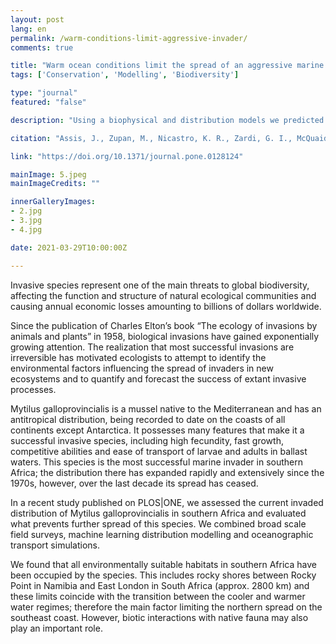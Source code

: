 ```yaml
---
layout: post
lang: en
permalink: /warm-conditions-limit-aggressive-invader/
comments: true

title: "Warm ocean conditions limit the spread of an aggressive marine invader"
tags: ['Conservation', 'Modelling', 'Biodiversity']

type: "journal"
featured: "false"

description: "Using a biophysical and distribution models we predicted that all suitable habitats in southern Africa have been occupied by an aggressive marine invader."

citation: "Assis, J., Zupan, M., Nicastro, K. R., Zardi, G. I., McQuaid, C. D., and Serrão, E. A. (2015). Oceanographic Conditions Limit the Spread of a Marine Invader along Southern African Shores. PLoS One 10, e0128124."

link: "https://doi.org/10.1371/journal.pone.0128124"

mainImage: 5.jpeg
mainImageCredits: ""

innerGalleryImages:
- 2.jpg
- 3.jpg
- 4.jpg

date: 2021-03-29T10:00:00Z

---
```


Invasive species represent one of the main threats to global biodiversity, affecting the function and structure of natural ecological communities and causing annual economic losses amounting to billions of dollars worldwide.

Since the publication of Charles Elton’s book “The ecology of invasions by animals and plants” in 1958, biological invasions have gained exponentially growing attention. The realization that most successful invasions are irreversible has motivated ecologists to attempt to identify the environmental factors influencing the spread of invaders in new ecosystems and to quantify and forecast the success of extant invasive processes.

Mytilus galloprovincialis is a mussel native to the Mediterranean and has an antitropical distribution, being recorded to date on the coasts of all continents except Antarctica. It possesses many features that make it a successful invasive species, including high fecundity, fast growth, competitive abilities and ease of transport of larvae and adults in ballast waters. This species is the most successful marine invader in southern Africa; the distribution there has expanded rapidly and extensively since the 1970s, however, over the last decade its spread has ceased.

In a recent study published on PLOS|ONE, we assessed the current invaded distribution of Mytilus galloprovincialis in southern Africa and evaluated what prevents further spread of this species. We combined broad scale field surveys, machine learning distribution modelling and oceanographic transport simulations.

We found that all environmentally suitable habitats in southern Africa have been occupied by the species. This includes rocky shores between Rocky Point in Namibia and East London in South Africa (approx. 2800 km) and these limits coincide with the transition between the cooler and warmer water regimes; therefore the main factor limiting the northern spread on the southeast coast. However, biotic interactions with native fauna may also play an important role.
